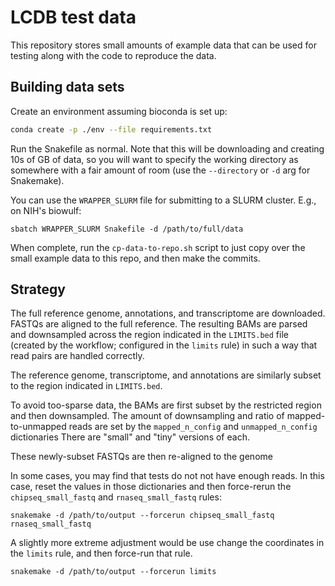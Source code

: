# LCDB test data

This repository stores small amounts of example data that can be used for
testing along with the code to reproduce the data.

## Building data sets

Create an environment assuming bioconda is set up:

```bash
conda create -p ./env --file requirements.txt
```

Run the Snakefile as normal. Note that this will be downloading and creating
10s of GB of data, so you will want to specify the working directory as
somewhere with a fair amount of room (use the `--directory` or `-d` arg for
Snakemake).

You can use the `WRAPPER_SLURM` file for submitting to a SLURM cluster. E.g.,
on NIH's biowulf:

```
sbatch WRAPPER_SLURM Snakefile -d /path/to/full/data
```

When complete, run the `cp-data-to-repo.sh` script to just copy over the small
example data to this repo, and then make the commits.

## Strategy

The full reference genome, annotations, and transcriptome are downloaded.
FASTQs are aligned to the full reference. The resulting BAMs are parsed and
downsampled across the region indicated in the `LIMITS.bed` file (created by the
workflow; configured in the `limits` rule) in such a way that read pairs are
handled correctly.

The reference genome, transcriptome, and annotations are similarly subset to
the region indicated in `LIMITS.bed`.

To avoid too-sparse data, the BAMs are first subset by the restricted region
and then downsampled. The amount of downsampling and ratio of
mapped-to-unmapped reads are set by the `mapped_n_config` and
`unmapped_n_config` dictionaries There are "small" and "tiny" versions of each.

These newly-subset FASTQs are then re-aligned to the genome

In some cases, you may find that tests do not not have enough reads. In this
case, reset the values in those dictionaries and then force-rerun the
`chipseq_small_fastq` and `rnaseq_small_fastq` rules:

```
snakemake -d /path/to/output --forcerun chipseq_small_fastq rnaseq_small_fastq
```

A slightly more extreme adjustment would be use change the coordinates in the
`limits` rule, and then force-run that rule.

```
snakemake -d /path/to/output --forcerun limits
```
